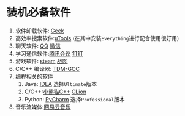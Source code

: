 # 装机必备软件

1. 软件卸载软件: [Geek](https://geekuninstaller.com/download)
2. 高效率搜索软件:[uTools](https://www.u.tools/)  (在其中安装`Everything`进行配合使用很好用)
3. 聊天软件: [QQ](https://im.qq.com/index) [微信](https://weixin.qq.com)
4. 学习通信软件:[腾讯会议](https://meeting.tencent.com/) [钉钉](https://www.dingtalk.com) 
5. 游戏软件: [steam](https://store.steampowered.com/)  [战网](https://www.blizzardgames.cn/zh-cn/) 
6. C/C++ 编译器: [TDM-GCC](https://jmeubank.github.io/tdm-gcc/articles/2021-05/10.3.0-release)
7. 编程相关的软件
   1. Java:  [IDEA](https://www.jetbrains.com/idea/) 选择`Ultimate`版本
   2. C/C++:[小熊猫C++](https://royqh1979.gitee.io/redpandacpp/)  [CLion](https://www.jetbrains.com/clion/)  
   3. Python: [PyCharm](https://www.jetbrains.com/pycharm/download/#section=windows) 选择`Professional`版本
8. 音乐流媒体:[网易云音乐 ](https://music.163.com/)
